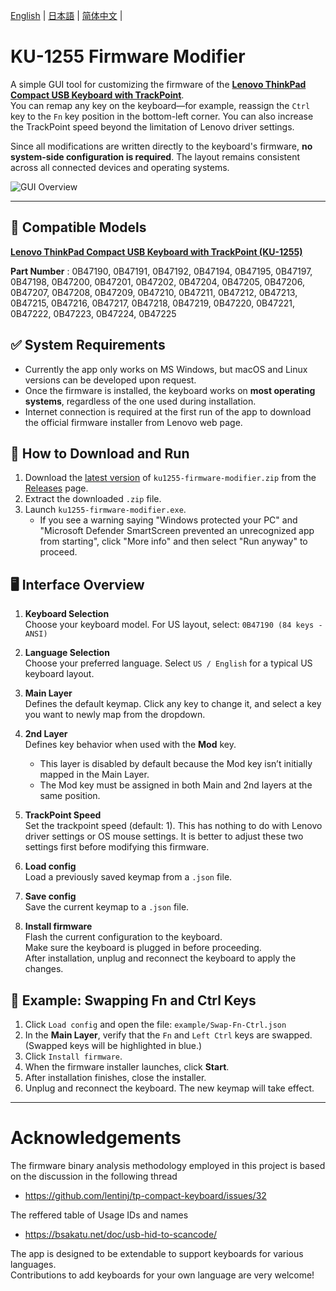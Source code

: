[English](README.md) | [日本語](docs/README-ja.md) | [简体中文](docs/README-zh.md) |

# KU-1255 Firmware Modifier

A simple GUI tool for customizing the firmware of the **[Lenovo ThinkPad Compact USB Keyboard with TrackPoint](https://support.lenovo.com/jp/ja/solutions/pd026745-thinkpad-compact-usb-keyboard-with-trackpoint-overview-and-service-parts)**.  
You can remap any key on the keyboard—for example, reassign the `Ctrl` key to the `Fn` key position in the bottom-left corner. You can also increase the TrackPoint speed beyond the limitation of Lenovo driver settings.

Since all modifications are written directly to the keyboard's firmware, **no system-side configuration is required**. The layout remains consistent across all connected devices and operating systems.

![GUI Overview](https://github.com/haborite/ku1255-firmware-modifier/blob/main/docs/gui-overview.png)

---

## 📜 Compatible Models
**[Lenovo ThinkPad Compact USB Keyboard with TrackPoint (KU-1255)](https://support.lenovo.com/jp/ja/solutions/pd026745-thinkpad-compact-usb-keyboard-with-trackpoint-overview-and-service-parts)**

**Part Number** : 0B47190, 0B47191, 0B47192, 0B47194, 0B47195, 0B47197, 0B47198, 0B47200, 0B47201, 0B47202, 0B47204, 0B47205, 0B47206, 0B47207, 0B47208, 0B47209, 0B47210, 0B47211, 0B47212, 0B47213, 0B47215, 0B47216, 0B47217, 0B47218, 0B47219, 0B47220, 0B47221, 0B47222, 0B47223, 0B47224, 0B47225

## ✅ System Requirements

- Currently the app only works on MS Windows, but macOS and Linux versions can be developed upon request.
- Once the firmware is installed, the keyboard works on **most operating systems**, regardless of the one used during installation.
- Internet connection is required at the first run of the app to download the official firmware installer from Lenovo web page.

## 🚀 How to Download and Run

1. Download the [latest version](https://github.com/haborite/ku1255-firmware-modifier/releases/latest) of `ku1255-firmware-modifier.zip` from the [Releases](https://github.com/haborite/ku1255-firmware-modifier/releases/latest) page.
2. Extract the downloaded `.zip` file.
3. Launch `ku1255-firmware-modifier.exe`.
    - If you see a warning saying "Windows protected your PC" and "Microsoft Defender SmartScreen prevented an unrecognized app from starting", click "More info" and then select "Run anyway" to proceed.

## 🖥️ Interface Overview

1. **Keyboard Selection**  
   Choose your keyboard model. For US layout, select: `0B47190 (84 keys - ANSI)`

2. **Language Selection**  
   Choose your preferred language. Select `US / English` for a typical US keyboard layout.

3. **Main Layer**  
   Defines the default keymap. Click any key to change it, and select a key you want to newly map from the dropdown.

4. **2nd Layer**  
   Defines key behavior when used with the **Mod** key.  
   - This layer is disabled by default because the Mod key isn’t initially mapped in the Main Layer.
   - The Mod key must be assigned in both Main and 2nd layers at the same position.

5. **TrackPoint Speed**  
   Set the trackpoint speed (default: 1). This has nothing to do with Lenovo driver settings or OS mouse settings. It is better to adjust these two settings first before modifying this firmware.

6. **Load config**  
   Load a previously saved keymap from a `.json` file.

7. **Save config**  
   Save the current keymap to a `.json` file.

8. **Install firmware**  
   Flash the current configuration to the keyboard.  
   Make sure the keyboard is plugged in before proceeding.  
   After installation, unplug and reconnect the keyboard to apply the changes.

## 🔧 Example: Swapping Fn and Ctrl Keys

1. Click `Load config` and open the file: `example/Swap-Fn-Ctrl.json`
2. In the **Main Layer**, verify that the `Fn` and `Left Ctrl` keys are swapped.  
   (Swapped keys will be highlighted in blue.)
3. Click `Install firmware`.
4. When the firmware installer launches, click **Start**.
5. After installation finishes, close the installer.
6. Unplug and reconnect the keyboard. The new keymap will take effect.

---

# Acknowledgements
The firmware binary analysis methodology employed in this project is based on the discussion in the following thread
- https://github.com/lentinj/tp-compact-keyboard/issues/32

The reffered table of Usage IDs and names
- https://bsakatu.net/doc/usb-hid-to-scancode/

The app is designed to be extendable to support keyboards for various languages.  
Contributions to add keyboards for your own language are very welcome!



